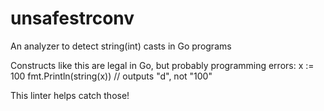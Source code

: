 # unsafestrconv
An analyzer to detect string(int) casts in Go programs

Constructs like this are legal in Go, but probably programming errors:
x := 100
fmt.Println(string(x)) // outputs "d", not "100"

This linter helps catch those!